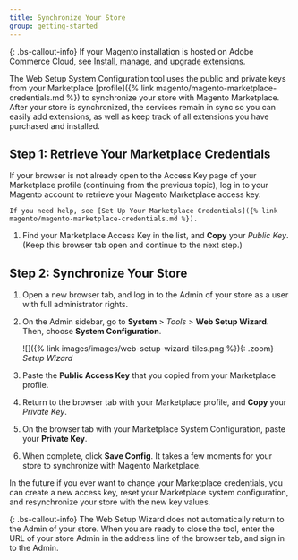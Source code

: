 ```yaml
---
title: Synchronize Your Store
group: getting-started
---
```


{: .bs-callout-info}
If your Magento installation is hosted on Adobe Commerce Cloud, see [Install, manage, and upgrade extensions][1].

The Web Setup System Configuration tool uses the public and private keys from your Marketplace [profile]({% link magento/magento-marketplace-credentials.md %}) to synchronize your store with Magento Marketplace. After your store is synchronized, the services remain in sync so you can easily add extensions, as well as keep track of all extensions you have purchased and installed.

## Step 1: Retrieve Your Marketplace Credentials

If your  browser is not already open to the Access Key page of your Marketplace profile (continuing from the previous topic),  log in to your Magento account to retrieve your Magento Marketplace access key.

    If you need help, see [Set Up Your Marketplace Credentials]({% link magento/magento-marketplace-credentials.md %}).

1. Find your Marketplace Access Key in the list, and **Copy** your _Public Key_. (Keep this browser tab open and continue to the next step.)

## Step 2: Synchronize Your Store

1. Open a new browser tab, and log in to the Admin of your store as a user with full administrator rights.

1. On the Admin sidebar, go to **System** > _Tools_ > **Web Setup Wizard**.  Then, choose **System Configuration**.

    ![]({% link images/images/web-setup-wizard-tiles.png %}){: .zoom}
    _Setup Wizard_

1. Paste the **Public Access Key** that you copied from your Marketplace profile.

1. Return to the browser tab with your Marketplace profile, and **Copy** your _Private Key_.

1. On the browser tab with your Marketplace System Configuration, paste your **Private Key**.

1. When complete, click **Save Config**. It takes a few moments for your store to synchronize with Magento Marketplace.

In the future if you ever want to change your Marketplace credentials, you can create a new access key, reset your Marketplace system configuration, and resynchronize your store with the new key values.

{: .bs-callout-info}
The Web Setup Wizard does not automatically return to the Admin of your store. When you are ready to close the tool, enter the URL of your store Admin in the address line of the browser tab, and sign in to the Admin.

[1]: https://devdocs.magento.com/cloud/howtos/install-components.html
